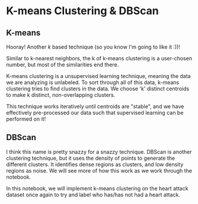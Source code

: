 # K-means Clustering & DBScan

## K-means
Hooray! Another $k$ based technique (so you know I'm going to like it :))! 

Similar to k-nearest neighbors, the k of k-means clustering is a user-chosen number, but most of the similarities end there. 

K-means clustering is a unsupervised learning technique, meaning the data we are analyzing is unlabeled. To sort through all of this data, k-means clustering tries to find clusters in the data. We choose 'k' distinct centroids to make k distinct, non-overlapping clusters. 

This technique works iteratively until centroids are "stable", and we have effectively pre-processed our data such that supervised learning can be performed on it!


## DBScan 

I think this name is pretty snazzy for a snazzy technique. DBScan is another clustering technique, but it uses the density of points to generate the different clusters. It identifies dense regions as clusters, and low density regions as noise. We will see more of how this work as we work through the notebook.

In this notebook, we will implement k-means clustering on the heart attack dataset once again to try and label who has/has not had a heart attack.
